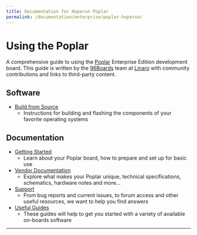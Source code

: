 ```yaml
---
title: Documentation for Hoperun Poplar
permalink: /documentation/enterprise/poplar-hoperun/
---
```

# Using the Poplar

A comprehensive guide to using the [Poplar](https://www.96boards.org/product/poplar/) Enterprise Edition development board. This guide is written by the [96Boards](https://www.96boards.org) team at [Linaro](http://www.linaro.org) with community contributions and links to third-party content.

## Software

- [Build from Source](build/)
   - Instructions for building and flashing the components of your favorite operating systems

## Documentation

- [Getting Started](getting-started/)
   - Learn about your Poplar board, how to prepare and set up for basic use
- [Vendor Documentation](hardware-docs/)
   - Explore what makes your Poplar unique, technical specifications, schematics, hardware notes and more...
- [Support](support/)
   - From bug reports and current issues, to forum access and other useful resources, we want to help you find answers   
- [Useful Guides](guides/)
  - These guides will help to get you started with a variety of available on-boards software

***
